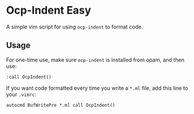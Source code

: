 # Ocp-Indent Easy
A simple vim script for using `ocp-indent` to format code.

## Usage
For one-time use, make sure `ocp-indent` is installed from opam, and then use:
```
:call OcpIndent()
```

If you want code formatted every time you write a `*.ml` file, add this line to
your `.vimrc`:
```
autocmd BufWritePre *.ml call OcpIndent()
```
